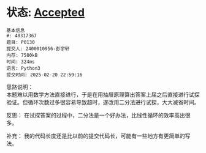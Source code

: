 # 状态: [Accepted](http://dsbpython.openjudge.cn/dspythonbook/solution/48317367/)
```
基本信息
#: 48317367
题目: P0130
提交人: 2400010956-彭宇轩
内存: 7580kB
时间: 324ms
语言: Python3
提交时间: 2025-02-20 22:59:16
```

思路说明：  
本题难以用数学方法直接进行，于是在用抽屉原理算出答案上届之后直接进行试探验证。但循环次数过多很容易导致超时，遂改用二分法进行试探，大大减省时间。

反思：
在试探答案的过程中，二分法是一个好办法，比线性循环的效率高出很多。

补充：
我的代码长度还是比以前的提交代码长，可能有一些地方有更简单的写法。

